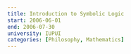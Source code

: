 ```yaml
---
title: Introduction to Symbolic Logic
start: 2006-06-01
end: 2006-07-30
university: IUPUI
categories: [Philosophy, Mathematics]
---
```

